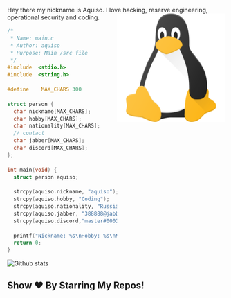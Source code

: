Hey there my nickname is Aquiso. I love hacking, reserve engineering, operational security and coding.
<img align ="right" src = "https://raw.githubusercontent.com/pratik-kale20/pratik-kale20/main/linux.png" width="250" height="250">

```c
/* 
 * Name: main.c
 * Author: aquiso
 * Purpose: Main /src file
 */
#include  <stdio.h>
#include  <string.h>

#define    MAX_CHARS 300

struct person {
  char nickname[MAX_CHARS];
  char hobby[MAX_CHARS];
  char nationality[MAX_CHARS];
  // contact
  char jabber[MAX_CHARS];
  char discord[MAX_CHARS]; 
};

int main(void) {
  struct person aquiso;

  strcpy(aquiso.nickname, "aquiso");
  strcpy(aquiso.hobby, "Coding");
  strcpy(aquiso.nationality, "Russian");
  strcpy(aquiso.jabber, "388888@jabber.ru");
  strcpy(aquiso.discord,"master#0001"); // a is cyrillic.

  printf("Nickname: %s\nHobby: %s\nNationality: %s\nJabber: %s\nDiscord: %s", aquiso.nickname, aquiso.hobby, aquiso.nationality, aquiso.jabber, aquiso.discord);
  return 0;
}
```
![Github stats](https://github-readme-stats.vercel.app/api?username=aquiso&show_icons=true&hide_border=true&icon_color=ffffff&bg_color=0000FF&title_color=fff&text_color=fff)
## Show ❤️ By Starring My Repos!
